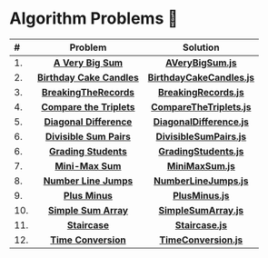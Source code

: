 # Algorithm Problems :100:


| # | Problem | Solution |
:--------|:--------:|:--------:
| 1. | **[A Very Big Sum](https://www.hackerrank.com/challenges/a-very-big-sum/problem?isFullScreen=true)** | **[AVeryBigSum.js](https://github.com/MustafaYavas/algorithm-problems/blob/master/aVeryBigSum.js)**   
| 2. | **[Birthday Cake Candles](https://www.hackerrank.com/challenges/birthday-cake-candles?isFullScreen=true)** | **[BirthdayCakeCandles.js](https://github.com/MustafaYavas/algorithm-problems/blob/master/BirthdayCakeCandles.js)** 
| 3. | **[BreakingTheRecords](https://www.hackerrank.com/challenges/breaking-best-and-worst-records/problem?isFullScreen=true)** | **[BreakingRecords.js](https://github.com/MustafaYavas/algorithm-problems/blob/master/BreakingRecords.js)** 
| 4. | **[Compare the Triplets](https://www.hackerrank.com/challenges/compare-the-triplets/problem?isFullScreen=true)** | **[CompareTheTriplets.js](https://github.com/MustafaYavas/algorithm-problems/blob/master/CompareTheTriplets.js)** 
| 5. | **[Diagonal Difference](https://www.hackerrank.com/challenges/diagonal-difference/problem?isFullScreen=true)** | **[DiagonalDifference.js](https://github.com/MustafaYavas/algorithm-problems/blob/master/DiagonalDifference.js)** 
| 6. | **[Divisible Sum Pairs](https://www.hackerrank.com/challenges/divisible-sum-pairs/problem?isFullScreen=true)** | **[DivisibleSumPairs.js](https://github.com/MustafaYavas/algorithm-problems/blob/master/DivisibleSumPairs.js)** 
| 6. | **[Grading Students](https://www.hackerrank.com/challenges/grading/problem?isFullScreen=true)** | **[GradingStudents.js](https://github.com/MustafaYavas/algorithm-problems/blob/master/GradingStudents.js)** 
| 7. | **[Mini-Max Sum](https://www.hackerrank.com/challenges/mini-max-sum/problem?isFullScreen=true)** | **[MiniMaxSum.js](https://github.com/MustafaYavas/algorithm-problems/blob/master/MiniMaxSum.js)** 
| 8. | **[Number Line Jumps](https://www.hackerrank.com/challenges/kangaroo/problem?isFullScreen=true)** | **[NumberLineJumps.js](https://github.com/MustafaYavas/algorithm-problems/blob/master/NumberLineJumps.js)**
| 9. | **[Plus Minus](https://www.hackerrank.com/challenges/plus-minus/problem?isFullScreen=true)** | **[PlusMinus.js](https://github.com/MustafaYavas/algorithm-problems/blob/master/PlusMinus.js)**
| 10. | **[Simple Sum Array](https://www.hackerrank.com/challenges/simple-array-sum/problem?isFullScreen=true)** | **[SimpleSumArray.js](https://github.com/MustafaYavas/algorithm-problems/blob/master/SimpleArraySum.js)** 
| 11. | **[Staircase](https://www.hackerrank.com/challenges/staircase?isFullScreen=true)** | **[Staircase.js](https://github.com/MustafaYavas/algorithm-problems/blob/master/Staircase.js)**
| 12. | **[Time Conversion](https://www.hackerrank.com/challenges/time-conversion/problem?isFullScreen=true)** | **[TimeConversion.js](https://github.com/MustafaYavas/algorithm-problems/blob/master/TimeConversion.js)**